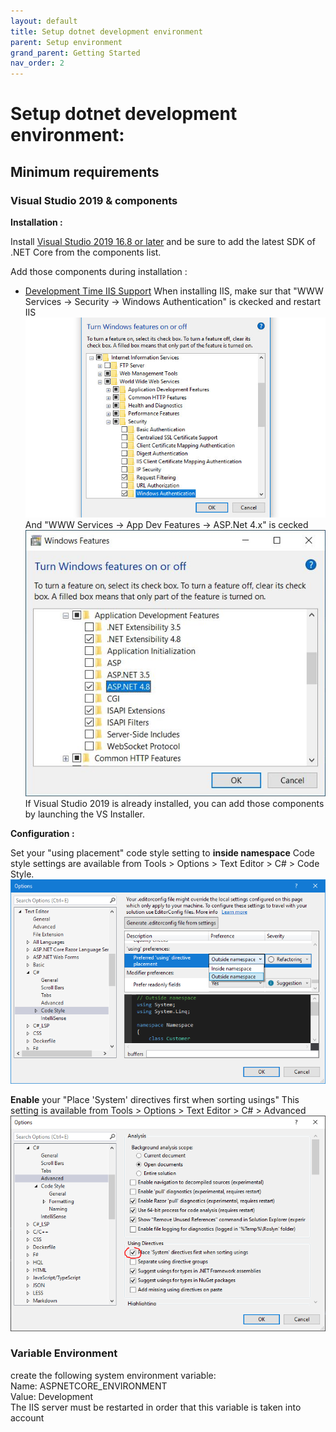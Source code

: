 ```yaml
---
layout: default
title: Setup dotnet development environment
parent: Setup environment
grand_parent: Getting Started
nav_order: 2
---
```


# Setup dotnet development environment:

## Minimum requirements

### Visual Studio 2019 & components
**Installation :**

Install [Visual Studio 2019 16.8 or later](https://visualstudio.microsoft.com/fr/vs/) and be sure to add the latest SDK of .NET Core from the components list.

Add those components during installation :
- [Development Time IIS Support](https://devblogs.microsoft.com/aspnet/development-time-iis-support-for-asp-net-core-applications/)
  When installing IIS, make sur that "WWW Services -> Security -> Windows Authentication" is ckecked and restart IIS
  ![IIS Windows Authentication](../../Images/IISWindowsAuthent.jpg)
  And "WWW Services -> App Dev Features -> ASP.Net 4.x" is cecked
  ![IIS ASP Net](../../Images/IISASPNET.JPG)
  If Visual Studio 2019 is already installed, you can add those components by launching the VS Installer.

**Configuration :**

Set your "using placement" code style setting to **inside namespace**
Code style settings are available from Tools > Options > Text Editor > C# > Code Style.
![Code style settings](../../Images/CodeStyleSetting.png)

**Enable** your "Place 'System' directives first when sorting usings"
This setting is available from Tools > Options > Text Editor > C# > Advanced 
![Code style settings](../../Images/SystemUsing.png)

### Variable Environment
create the following system environment variable:  
Name: ASPNETCORE_ENVIRONMENT  
Value: Development  
The IIS server must be restarted in order that this variable is taken into account



